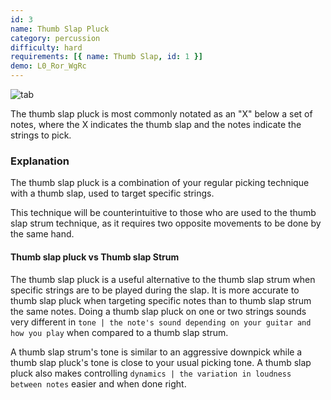 ```yaml
---
id: 3
name: Thumb Slap Pluck
category: percussion
difficulty: hard
requirements: [{ name: Thumb Slap, id: 1 }]
demo: L0_Ror_WgRc
---
```


![tab](/img/t/thumb-slap-pluck.jpg)

The thumb slap pluck is most commonly notated as an "X" below a set of notes, where the X indicates the thumb slap and the notes indicate the strings to pick.

### Explanation

The thumb slap pluck is a combination of your regular picking technique with a thumb slap, used to target specific strings.

This technique will be counterintuitive to those who are used to the thumb slap strum technique, as it requires two opposite movements to be done by the same hand.

#### Thumb slap pluck vs Thumb slap Strum

The thumb slap pluck is a useful alternative to the thumb slap strum when specific strings are to be played during the slap. It is more accurate to thumb slap pluck when targeting specific notes than to thumb slap strum the same notes. Doing a thumb slap pluck on one or two strings sounds very different in `tone | the note's sound depending on your guitar and how you play` when compared to a thumb slap strum.

A thumb slap strum's tone is similar to an aggressive downpick while a thumb slap pluck's tone is close to your usual picking tone. A thumb slap pluck also makes controlling `dynamics | the variation in loudness between notes` easier and when done right.

